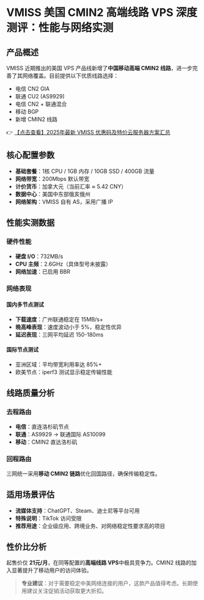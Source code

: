 # VMISS 美国 CMIN2 高端线路 VPS 深度测评：性能与网络实测

## 产品概述

VMISS 近期推出的美国 VPS 产品线新增了**中国移动高端 CMIN2 线路**，进一步完善了其网络覆盖。目前提供以下优质线路选择：
- 电信 CN2 GIA
- 联通 CU2 (AS9929)
- 电信 CN2 + 联通混合
- 移动 BGP
- 新增 CMIN2 线路

👉 [【点击查看】2025年最新 VMISS 优惠码及特价云服务器方案汇总](https://bit.ly/Vmiss)

## 核心配置参数
- **基础套餐**：1核 CPU / 1GB 内存 / 10GB SSD / 400GB 流量
- **网络带宽**：200Mbps 默认带宽
- **计价货币**：加拿大元（当前汇率 ≈ 5.42 CNY）
- **数据中心**：美国中东部俄亥俄州
- **网络架构**：VMISS 自有 AS，采用广播 IP

## 性能实测数据

### 硬件性能
- **硬盘 I/O**：732MB/s
- **CPU 主频**：2.6GHz（具体型号未披露）
- **网络加速**：已启用 BBR

### 网络表现
#### 国内多节点测试
- **下载速度**：广州联通稳定在 15MB/s+
- **晚高峰表现**：速度波动小于 5%，稳定性优异
- **延迟表现**：三网平均延迟 150-180ms

#### 国际节点测试
- 亚洲区域：平均带宽利用率达 85%+
- 欧美节点：iperf3 测试显示稳定传输性能

## 线路质量分析

### 去程路由
- **电信**：直连洛杉矶节点
- **联通**：AS9929 → 联通国际 AS10099
- **移动**：CMIN2 直达洛杉矶

### 回程路由
三网统一采用**移动 CMIN2 链路**优化回国路径，确保传输稳定性。

## 适用场景评估
- **流媒体支持**：ChatGPT、Steam、迪士尼等平台可用
- **特殊说明**：TikTok 访问受限
- **推荐用途**：企业级应用、跨境业务、对网络稳定性要求高的项目

## 性价比分析
起售价仅 **21元/月**，在同等配置的**高端线路 VPS**中极具竞争力。CMIN2 线路的加入显著提升了移动用户的访问体验。

> **专业建议**：对于需要稳定中美网络连接的用户，这款产品值得考虑。长期使用建议关注促销活动获取更大折扣。